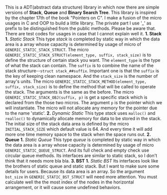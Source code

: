 This is a ADT(abstract data structure) library in which now there are simple versions of **Stack**, **Queue** and **Binary Search Tree**.
This library is inspired by the chapter 17th of the book "Pointers on C". I make a fusion of the micro usages in C and OOP to build a little library. The private part I use '_' as prefix to be distinguished from the public methods. Please be aware that.
There are test codes for usages in case that I cannot explain well it.
**1. Stack**
    **1.** _Static Stack_
        This type _stack_ is completed by static way in which the data area is a array whose capacity is determined by usage of micro of `GENERIC_STATIC_STACK_STRUCT`.
        The micro `GENERIC_STATIC_STACK_STRUCT(element_type, suffix, stack_size)` is to define the structure of certain stack you want. The `element_type` is the type of what the stack can contain. The `suffix` is to combine the name of the stack structure--`struct stack_##suffix`. Important one is that the `suffix` is the key of keeping clean namespace. And the `stack_size` is the number of array's units.
        The micro `GENERIC_STATIC_STACK_METHOD(element_type, suffix, stack_size)` is to define the method that will be called to operate the stack. The arguments is the same as the before.
        The micro `GENERIC_STATIC_STACK_OBJ(suffix, p)` is get a specific stack which is declared from the those two micros. The argument `p` is the pointer which we will instantiate. The micro will not allocate any memory for the pointer due to the name 'static'.
    **2.** _Dynamic Static_
        This type _stack_ uses `malloc()` and `realloc()` to dynamically allocate memory for data to be stored in the stack. The initial size of the stack data area is defined by the micro `INITIAL_STACK_SIZE` which default value is 64. And every time it will add more one time memory space to the stack when the space runs out.
**2. Queue**
    **1.** _Static Queue_
        This type _queue_ is completed by static way in which the data area is a array whose capacity is determined by usage of micro `GENERIC_STATIC_QUEUE_STRUCT`. And its full check and empty check use circular queue methods. Its interfaces are similar to static stack, so I don't think that it needs more bla bla.
**3. BST**
    **1.** _Static BST_
        Its interfaces look like the brothers of static queue and static stack. But I want to make sure some details for users.
        Because its data area is an array. So the argument `bst_size` in `GENERIC_STATIC_BST_STRUCT` will need more attention. You must calculate well the the most index of the nodes in the horizontal arrangement, or it will cause some undefined behaviors.